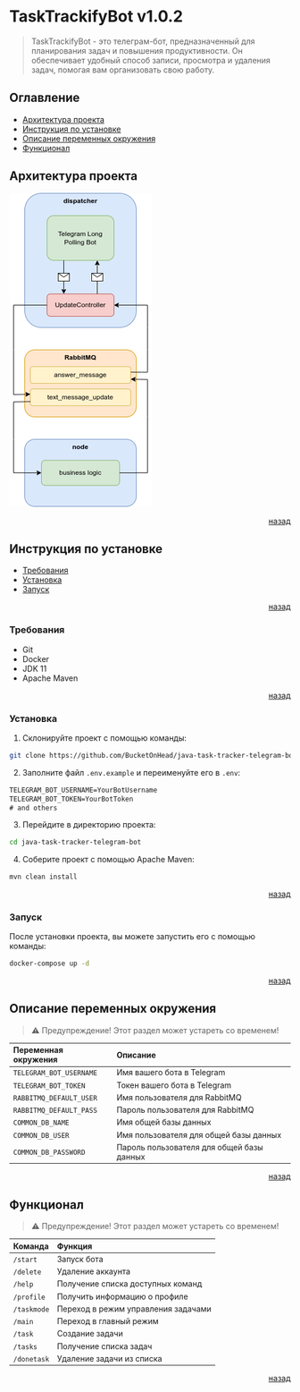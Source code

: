 # TaskTrackifyBot v1.0.2

> TaskTrackifyBot - это телеграм-бот, предназначенный
> для планирования задач и повышения продуктивности.
> Он обеспечивает удобный способ записи, просмотра
> и удаления задач, помогая вам организовать свою работу.

## Оглавление

- [Архитектура проекта](#архитектура-проекта)
- [Инструкция по установке](#инструкция-по-установке)
- [Описание переменных окружения](#описание-переменных-окружения)
- [Функционал](#функционал)

## Архитектура проекта

![project_architecture.png](.readme/project_architecture.png)

<p align="right">
    <a href="#Оглавление">назад</a>
</p>

## Инструкция по установке

- [Требования](#требования)
- [Установка](#установка)
- [Запуск](#запуск)

<p align="right">
    <a href="#оглавление">назад</a>
</p>

### Требования

- Git
- Docker
- JDK 11
- Apache Maven

<p align="right">
    <a href="#инструкция-по-установке">назад</a>
</p>

### Установка

1. Склонируйте проект с помощью команды:

```bash
git clone https://github.com/BucketOnHead/java-task-tracker-telegram-bot
```

2. Заполните файл `.env.example` и переименуйте его в `.env`:

```dotenv
TELEGRAM_BOT_USERNAME=YourBotUsername
TELEGRAM_BOT_TOKEN=YourBotToken
# and others
```

3. Перейдите в директорию проекта:

```bash
cd java-task-tracker-telegram-bot
```

4. Соберите проект с помощью Apache Maven:

```bash
mvn clean install
```

<p align="right">
    <a href="#инструкция-по-установке">назад</a>
</p>

### Запуск

После установки проекта, вы можете запустить его с помощью команды:

```bash
docker-compose up -d
```

<p align="right">
    <a href="#инструкция-по-установке">назад</a>
</p>

## Описание переменных окружения

> ⚠ Предупреждение! Этот раздел может устареть со временем!

| Переменная окружения    | Описание                                  |
|:------------------------|:------------------------------------------|
| `TELEGRAM_BOT_USERNAME` | Имя вашего бота в Telegram                |
| `TELEGRAM_BOT_TOKEN`    | Токен вашего бота в Telegram              |
| `RABBITMQ_DEFAULT_USER` | Имя пользователя для RabbitMQ             |
| `RABBITMQ_DEFAULT_PASS` | Пароль пользователя для RabbitMQ          |
| `COMMON_DB_NAME`        | Имя общей базы данных                     |
| `COMMON_DB_USER`        | Имя пользователя для общей базы данных    |
| `COMMON_DB_PASSWORD`    | Пароль пользователя для общей базы данных |

<p align="right">
    <a href="#оглавление">назад</a>
</p>

## Функционал

> ⚠ Предупреждение! Этот раздел может устареть со временем!

| Команда     | Функция                             |
|:------------|:------------------------------------|
| `/start`    | Запуск бота                         |
| `/delete`   | Удаление аккаунта                   |
| `/help`     | Получение списка доступных команд   |
| `/profile`  | Получить информацию о профиле       |
| `/taskmode` | Переход в режим управления задачами |
| `/main`     | Переход в главный режим             |
| `/task`     | Создание задачи                     |
| `/tasks`    | Получение списка задач              |
| `/donetask` | Удаление задачи из списка           |

<p align="right">
    <a href="#оглавление">назад</a>
</p>
